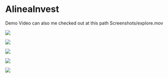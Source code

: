 # AlineaInvest


Demo Video can also me checked out at this path Screenshots/explore.mov



![](Screenshots/1.png)

![](Screenshots/2.png)

![](Screenshots/3.png)

![](Screenshots/4.png)

![](Screenshots/5.png)

